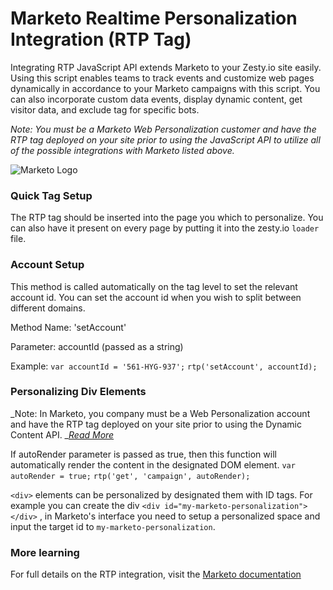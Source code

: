 # Marketo Realtime Personalization Integration (RTP Tag)

Integrating RTP JavaScript API extends Marketo to your Zesty.io site easily. Using this script enables teams to track events and customize web pages dynamically in accordance to your Marketo campaigns with this script. You can also incorporate custom data events, display dynamic content, get visitor data, and exclude tag for specific bots.

_Note: You must be a Marketo Web Personalization customer and have the RTP tag deployed on your site prior to using the JavaScript API to utilize all of the possible integrations with Marketo listed above._

![Marketo Logo](http://logonoid.com/images/marketo-logo.png)

### Quick Tag Setup

The RTP tag should be inserted into the page you which to personalize. You can also have it present on every page by putting it into the zesty.io `loader` file.

### Account Setup

This method is called automatically on the tag level to set the relevant account id. You can set the account id when you wish to split between different domains.

Method Name: 'setAccount'

Parameter: accountId (passed as a string)

Example: `var accountId = '561-HYG-937';` `rtp('setAccount', accountId);`

### Personalizing Div Elements

_Note: In Marketo, you company must be a Web Personalization account and have the RTP tag deployed on your site prior to using the Dynamic Content API. _[_Read More_](http://developers.marketo.com/documentation/websites/rtp-dynamic-content-api/)

If autoRender parameter is passed as true, then this function will automatically render the content in the designated DOM element. `var autoRender = true;` `rtp('get', 'campaign', autoRender);`

`<div>` elements can be personalized by designated them with ID tags. For example you can create the div `<div id="my-marketo-personalization"></div>` , in Marketo's interface you need to setup a personalized space and input the target id to `my-marketo-personalization`.

### More learning

For full details on the RTP integration, visit the [Marketo documentation](http://developers.marketo.com/documentation/websites/rtp-js-api/)
